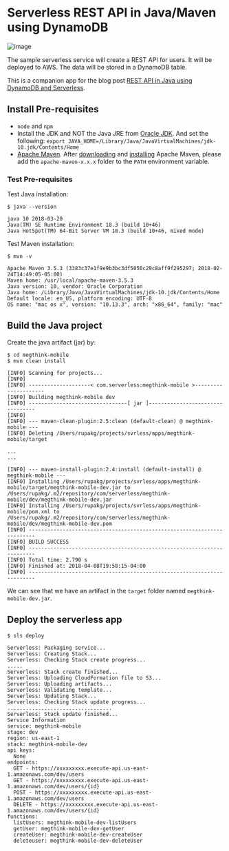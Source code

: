 # Serverless REST API in Java/Maven using DynamoDB


![image](https://user-images.githubusercontent.com/8188/38645675-ec708d0e-3db2-11e8-8f8b-a4a37ed612b9.png)


The sample serverless service will create a REST API for users. It will be deployed to AWS. The data will be stored in a DynamoDB table.

This is a companion app for the blog post [REST API in Java using DynamoDB and Serverless](https://serverless.com/blog/how-to-create-a-rest-api-in-java-using-dynamodb-and-serverless/).

## Install Pre-requisites

* `node` and `npm`
* Install the JDK and NOT the Java JRE from [Oracle JDK](http://www.oracle.com/technetwork/java/javase/downloads/index.html). And set the following:
`export JAVA_HOME=/Library/Java/JavaVirtualMachines/jdk-10.jdk/Contents/Home`
* [Apache Maven](https://maven.apache.org/). After [downloading](https://maven.apache.org/download.html) and [installing](https://maven.apache.org/install.html) Apache Maven, please add the `apache-maven-x.x.x` folder to the `PATH` environment variable.

### Test Pre-requisites

Test Java installation:

```
$ java --version

java 10 2018-03-20
Java(TM) SE Runtime Environment 18.3 (build 10+46)
Java HotSpot(TM) 64-Bit Server VM 18.3 (build 10+46, mixed mode)
```

Test Maven installation:

```
$ mvn -v

Apache Maven 3.5.3 (3383c37e1f9e9b3bc3df5050c29c8aff9f295297; 2018-02-24T14:49:05-05:00)
Maven home: /usr/local/apache-maven-3.5.3
Java version: 10, vendor: Oracle Corporation
Java home: /Library/Java/JavaVirtualMachines/jdk-10.jdk/Contents/Home
Default locale: en_US, platform encoding: UTF-8
OS name: "mac os x", version: "10.13.3", arch: "x86_64", family: "mac"
```

## Build the Java project

Create the java artifact (jar) by:

```
$ cd megthink-mobile
$ mvn clean install

[INFO] Scanning for projects...
[INFO]
[INFO] --------------------< com.serverless:megthink-mobile >---------------------
[INFO] Building megthink-mobile dev
[INFO] --------------------------------[ jar ]---------------------------------
[INFO]
[INFO] --- maven-clean-plugin:2.5:clean (default-clean) @ megthink-mobile ---
[INFO] Deleting /Users/rupakg/projects/svrless/apps/megthink-mobile/target

...
...

[INFO] --- maven-install-plugin:2.4:install (default-install) @ megthink-mobile ---
[INFO] Installing /Users/rupakg/projects/svrless/apps/megthink-mobile/target/megthink-mobile-dev.jar to /Users/rupakg/.m2/repository/com/serverless/megthink-mobile/dev/megthink-mobile-dev.jar
[INFO] Installing /Users/rupakg/projects/svrless/apps/megthink-mobile/pom.xml to /Users/rupakg/.m2/repository/com/serverless/megthink-mobile/dev/megthink-mobile-dev.pom
[INFO] ------------------------------------------------------------------------
[INFO] BUILD SUCCESS
[INFO] ------------------------------------------------------------------------
[INFO] Total time: 2.790 s
[INFO] Finished at: 2018-04-08T19:58:15-04:00
[INFO] ------------------------------------------------------------------------
```

We can see that we have an artifact in the `target` folder named `megthink-mobile-dev.jar`.

## Deploy the serverless app

```
$ sls deploy

Serverless: Packaging service...
Serverless: Creating Stack...
Serverless: Checking Stack create progress...
.....
Serverless: Stack create finished...
Serverless: Uploading CloudFormation file to S3...
Serverless: Uploading artifacts...
Serverless: Validating template...
Serverless: Updating Stack...
Serverless: Checking Stack update progress...
..................................
Serverless: Stack update finished...
Service Information
service: megthink-mobile
stage: dev
region: us-east-1
stack: megthink-mobile-dev
api keys:
  None
endpoints:
  GET - https://xxxxxxxxx.execute-api.us-east-1.amazonaws.com/dev/users
  GET - https://xxxxxxxxx.execute-api.us-east-1.amazonaws.com/dev/users/{id}
  POST - https://xxxxxxxxx.execute-api.us-east-1.amazonaws.com/dev/users
  DELETE - https://xxxxxxxxx.execute-api.us-east-1.amazonaws.com/dev/users/{id}
functions:
  listUsers: megthink-mobile-dev-listUsers
  getUser: megthink-mobile-dev-getUser
  createUser: megthink-mobile-dev-createUser
  deleteuser: megthink-mobile-dev-deleteUser
```

